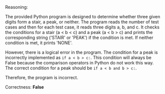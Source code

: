 Reasoning:

The provided Python program is designed to determine whether three given digits form a stair, a peak, or neither. The program reads the number of test cases and then for each test case, it reads three digits a, b, and c. It checks the conditions for a stair (a < b < c) and a peak (a < b > c) and prints the corresponding string ('STAIR' or 'PEAK') if the condition is met. If neither condition is met, it prints 'NONE'.

However, there is a logical error in the program. The condition for a peak is incorrectly implemented as `if a < b > c:`. This condition will always be False because the comparison operators in Python do not work this way. The correct condition for a peak should be `if a < b and b > c:`.

Therefore, the program is incorrect.

Correctness: **False**